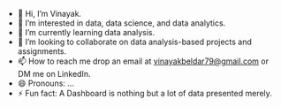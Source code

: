 - 👋 Hi, I’m Vinayak.
- 👀 I’m interested in data, data science, and data analytics.
- 🌱 I’m currently learning data analysis.
- 💞️ I’m looking to collaborate on data analysis-based projects and assignments.
- 📫 How to reach me drop an email at vinayakbeldar79@gmail.com or DM me on LinkedIn.
- 😄 Pronouns: ...
- ⚡ Fun fact: A Dashboard is nothing but a lot of data presented merely.

<!---
Nubia3453/Nubia3453 is a ✨ special ✨ repository because its `README.md` (this file) appears on your GitHub profile.
You can click the Preview link to take a look at your changes.
--->
